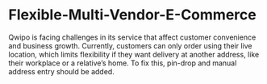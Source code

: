# Flexible-Multi-Vendor-E-Commerce
Qwipo is facing challenges in its service that affect customer convenience and business growth. Currently, customers can only order using their live location, which limits flexibility if they want delivery at another address, like their workplace or a relative’s home. To fix this, pin-drop and manual address entry should be added. 
